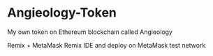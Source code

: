 # Angieology-Token
My own token on Ethereum blockchain called Angieology

Remix + MetaMask 
Remix IDE and deploy on MetaMask test network
